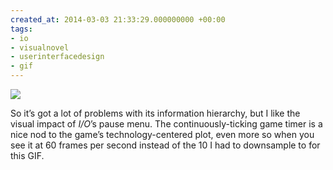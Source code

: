```yaml
---
created_at: 2014-03-03 21:33:29.000000000 +00:00
tags:
- io
- visualnovel
- userinterfacedesign
- gif
---
```


![](/blog/media/tumblr_n1vqjtjE3o1qim2zwo1_500.gif)

So it’s got a lot of problems with its information hierarchy, but I like
the visual impact of *I/O*’s pause menu. The continuously-ticking game
timer is a nice nod to the game’s technology-centered plot, even more so
when you see it at 60 frames per second instead of the 10 I had to
downsample to for this GIF.
